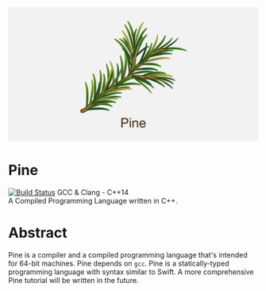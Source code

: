 ![Alt text](https://github.com/mita4829/Pine/blob/master/Pine.jpg "Pine Header")
# Pine
[![Build Status](https://travis-ci.org/mita4829/Pine.svg?branch=master)](https://travis-ci.org/mita4829/Pine) GCC & Clang - C++14
<br/>A Compiled Programming Language written in C++. 

# Abstract
Pine is a compiler and a compiled programming language that's intended for 64-bit machines. Pine depends on `gcc`. Pine is a statically-typed programming language with syntax similar to Swift. A more comprehensive Pine tutorial will be written in the future. 

